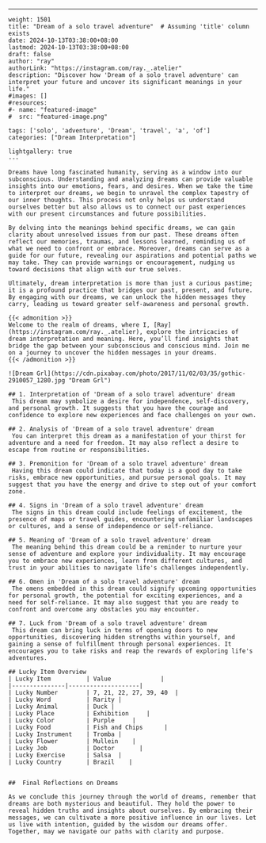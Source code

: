 ---
    weight: 1501
    title: "Dream of a solo travel adventure"  # Assuming 'title' column exists
    date: 2024-10-13T03:38:00+08:00
    lastmod: 2024-10-13T03:38:00+08:00
    draft: false
    author: "ray"
    authorLink: "https://instagram.com/ray._.atelier"
    description: "Discover how 'Dream of a solo travel adventure' can interpret your future and uncover its significant meanings in your life."
    #images: []
    #resources:
    #- name: "featured-image"
    #  src: "featured-image.png"
    
    tags: ['solo', 'adventure', 'Dream', 'travel', 'a', 'of']
    categories: ["Dream Interpretation"]
    
    lightgallery: true
    ---
    
    Dreams have long fascinated humanity, serving as a window into our subconscious. Understanding and analyzing dreams can provide valuable insights into our emotions, fears, and desires. When we take the time to interpret our dreams, we begin to unravel the complex tapestry of our inner thoughts. This process not only helps us understand ourselves better but also allows us to connect our past experiences with our present circumstances and future possibilities.
    
    By delving into the meanings behind specific dreams, we can gain clarity about unresolved issues from our past. These dreams often reflect our memories, traumas, and lessons learned, reminding us of what we need to confront or embrace. Moreover, dreams can serve as a guide for our future, revealing our aspirations and potential paths we may take. They can provide warnings or encouragement, nudging us toward decisions that align with our true selves.
    
    Ultimately, dream interpretation is more than just a curious pastime; it is a profound practice that bridges our past, present, and future. By engaging with our dreams, we can unlock the hidden messages they carry, leading us toward greater self-awareness and personal growth.
    
    {{< admonition >}}
    Welcome to the realm of dreams, where I, [Ray](https://instagram.com/ray._.atelier), explore the intricacies of dream interpretation and meaning. Here, you’ll find insights that bridge the gap between your subconscious and conscious mind. Join me on a journey to uncover the hidden messages in your dreams.
    {{< /admonition >}}
    
    ![Dream Grl](https://cdn.pixabay.com/photo/2017/11/02/03/35/gothic-2910057_1280.jpg "Dream Grl")
    
    ## 1. Interpretation of 'Dream of a solo travel adventure' dream
     This dream may symbolize a desire for independence, self-discovery, and personal growth. It suggests that you have the courage and confidence to explore new experiences and face challenges on your own.
    
    ## 2. Analysis of 'Dream of a solo travel adventure' dream
     You can interpret this dream as a manifestation of your thirst for adventure and a need for freedom. It may also reflect a desire to escape from routine or responsibilities.
    
    ## 3. Premonition for 'Dream of a solo travel adventure' dream
     Having this dream could indicate that today is a good day to take risks, embrace new opportunities, and pursue personal goals. It may suggest that you have the energy and drive to step out of your comfort zone.
    
    ## 4. Signs in 'Dream of a solo travel adventure' dream
     The signs in this dream could include feelings of excitement, the presence of maps or travel guides, encountering unfamiliar landscapes or cultures, and a sense of independence or self-reliance.
    
    ## 5. Meaning of 'Dream of a solo travel adventure' dream
     The meaning behind this dream could be a reminder to nurture your sense of adventure and explore your individuality. It may encourage you to embrace new experiences, learn from different cultures, and trust in your abilities to navigate life's challenges independently.
    
    ## 6. Omen in 'Dream of a solo travel adventure' dream
     The omens embedded in this dream could signify upcoming opportunities for personal growth, the potential for exciting experiences, and a need for self-reliance. It may also suggest that you are ready to confront and overcome any obstacles you may encounter.
    
    ## 7. Luck from 'Dream of a solo travel adventure' dream
     This dream can bring luck in terms of opening doors to new opportunities, discovering hidden strengths within yourself, and gaining a sense of fulfillment through personal experiences. It encourages you to take risks and reap the rewards of exploring life's adventures.
    
    ## Lucky Item Overview
    | Lucky Item          | Value              |
    |---------------|--------------------|
    | Lucky Number        | 7, 21, 22, 27, 39, 40  |
    | Lucky Word          | Rarity |
    | Lucky Animal        | Duck |
    | Lucky Place         | Exhibition     |
    | Lucky Color         | Purple     |
    | Lucky Food          | Fish and Chips      |
    | Lucky Instrument    | Tromba |
    | Lucky Flower        | Mullein    |
    | Lucky Job           | Doctor       |
    | Lucky Exercise      | Salsa  |
    | Lucky Country       | Brazil    |
    
    
    ##  Final Reflections on Dreams
    
    As we conclude this journey through the world of dreams, remember that dreams are both mysterious and beautiful. They hold the power to reveal hidden truths and insights about ourselves. By embracing their messages, we can cultivate a more positive influence in our lives. Let us live with intention, guided by the wisdom our dreams offer. Together, may we navigate our paths with clarity and purpose.
    